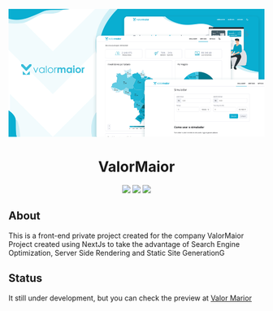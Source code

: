 <p align="center">
  <img src="valormaior-screenshot.png" alt="ValorMaior" />
</p>

<div align="center">
  <h1>ValorMaior</h1>
</div>


<div align="center">
  
  [![](https://img.shields.io/badge/React-%2309aee4)](https://github.com/facebook/react) 
  [![](https://img.shields.io/badge/Next-%2309aee4)](https://github.com/vercel/next.js)
  [![](https://img.shields.io/badge/Typecript-%2309aee4)](https://github.com/microsoft/TypeScript)
  
</div>

## About

This is a front-end private project created for the company ValorMaior
Project created using NextJs to take the advantage of Search Engine Optimization, Server Side Rendering and Static Site GenerationG

## Status

It still under development, but you can check the preview at [Valor Marior](https://valormaior.com/)
